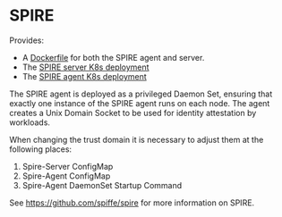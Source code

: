 # SPIRE 

Provides:
- A [Dockerfile](Dockerfile) for both the SPIRE agent and server.
- The [SPIRE server K8s deployment](k8s/server)
- The [SPIRE agent K8s deployment](k8s/agent)

The SPIRE agent is deployed as a privileged Daemon Set, ensuring that exactly one instance of the SPIRE agent runs
on each node. The agent creates a Unix Domain Socket to be used for identity attestation by workloads.

When changing the trust domain it is necessary to adjust them at the following places:

1. Spire-Server ConfigMap
2. Spire-Agent ConfigMap
3. Spire-Agent DaemonSet Startup Command

See https://github.com/spiffe/spire for more information on SPIRE.
